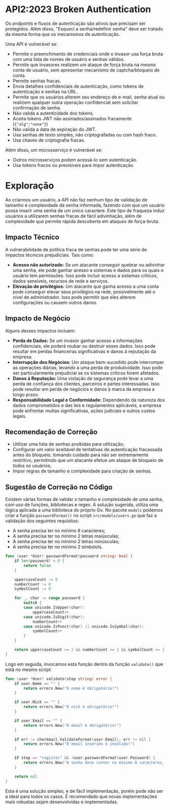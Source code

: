 # API2:2023 Broken Authentication

Os *endpoints* e fluxos de autenticação são ativos que precisam ser protegidos. Além disso, "Esqueci a senha/redefinir senha" deve ser tratado da mesma forma que os mecanismos de autenticação.

Uma API é vulnerável se:

- Permite o preenchimento de credenciais onde o invasor usa força bruta com uma lista de nomes de usuário e senhas válidos.
- Permite que invasores realizem um ataque de força bruta na mesma conta de usuário, sem apresentar mecanismo de captcha/bloqueio de conta.
- Permite senhas fracas.
- Envia detalhes confidenciais de autenticação, como tokens de autenticação e senhas na URL.
- Permite que os usuários alterem seu endereço de e-mail, senha atual ou realizem qualquer outra operação confidencial sem solicitar confirmação de senha.
- Não valida a autenticidade dos tokens.
- Aceita tokens JWT não assinados/assinados fracamente (`{"alg":"none"}`)
- Não valida a data de expiração do JWT.
- Usa senhas de texto simples, não criptografadas ou com hash fraco.
- Usa chaves de criptografia fracas.


Além disso, um microsserviço é vulnerável se:

- Outros microsserviços podem acessá-lo sem autenticação.
- Usa tokens fracos ou previsíveis para impor autenticação


# Exploração

Ao criarmos um usuário, a API não faz nenhum tipo de validação de tamanho e complexidade da senha informada, fazendo com que um usuário possa insarir uma senha de um único caractere. Este tipo de fraqueza induz usuários a utilizarem senhas fracas de fácil adivinhação, além de complexidade que permite rápida descoberta em ataques de força-bruta.

## Impacto Técnico

A vulnerabilidade de política fraca de senhas pode ter uma série de impactos técnicos prejudiciais. Tais como:

- **Acesso não autorizado:** Se um atacante conseguir quebrar ou adivinhar uma senha, ele pode ganhar acesso a sistemas e dados para os quais o usuário tem permissões. Isso pode incluir acesso a sistemas críticos, dados sensíveis, recursos de rede e serviços.
- **Elevação de privilégios:** Um atacante que ganha acesso a uma conta pode conseguir elevar seus privilégios na rede, possivelmente até o nível de administrador. Isso pode permitir que eles alterem configurações ou causem outros danos.

## Impacto de Negócio

Alguns desses impactos incluem:

- **Perda de Dados:** Se um invasor ganhar acesso a informações confidenciais, ele poderá roubar ou destruir esses dados. Isso pode resultar em perdas financeiras significativas e danos à reputação da empresa.
- **Interrupção dos Negócios:** Um ataque bem-sucedido pode interromper as operações diárias, levando a uma perda de produtividade. Isso pode ser particularmente prejudicial se os sistemas críticos forem afetados.
- **Danos à Reputação:** Uma violação de segurança pode levar a uma perda de confiança dos clientes, parceiros e partes interessadas. Isso pode resultar em perda de negócios e danos à marca da empresa a longo prazo.
- **Responsabilidade Legal e Conformidade:** Dependendo da natureza dos dados comprometidos e das leis e regulamentos aplicáveis, a empresa pode enfrentar multas significativas, ações judiciais e outros custos legais.

## Recomendação de Correção

- Utilizar uma lista de senhas proibidas para utilização;
- Configurar um valor aceitável de tentativas de autenticação fracassada antes do bloqueio, tomando cuidado para não ser extremamente restritivo, permitindo que um atacante efetue um ataque de bloqueio de todos os usuários;
- Impor regras de tamanho e complexidade para criação de senhas.

## Sugestão de Correção no Código

Existem várias formas de validar o tamanho e complexidade de uma senha, com uso de funções, bibliotecas e regex. A solução sugerida, utiliza uma lógica aplicada a uma biblioteca do próprio Go. No pacote `models` podemos criar a função `passwordFormat()` no script `src/models/users.go` que faz a validação dos seguintes requisitos:

- A senha precisa ter no mínimo 8 caracteres;
- A senha precisa ter no mínimo 2 letras maiúsculas;
- A senha precisa ter no mínimo 2 letras minúsculas;
- A senha precisa ter no mínimo 2 símbolols.

```go
func (user *User) passwordFormat(password string) bool {
	if len(password) < 8 {
		return false
	}

	uppercaseCount := 0
	numberCount := 0
	symbolCount := 0

	for _, char := range password {
		switch {
		case unicode.IsUpper(char):
			uppercaseCount++
		case unicode.IsDigit(char):
			numberCount++
		case unicode.IsPunct(char) || unicode.IsSymbol(char):
			symbolCount++
		}
	}

	return uppercaseCount >= 2 && numberCount >= 2 && symbolCount >= 2
}
```

Logo em seguida, invocamos esta função dentro da função `validate()` que está no mesmo script:

```go
func (user *User) validate(step string) error {
	if user.Name == "" {
		return errors.New("O nome é obrigatório!")
	}

	if user.Nick == "" {
		return errors.New("O nick é obrigatório!")
	}

	if user.Email == "" {
		return errors.New("O email é obrigatório!")
	}

	if err := checkmail.ValidateFormat(user.Email); err != nil {
		return errors.New("O email inserido é inválido!")
	}

	if step == "register" && !user.passwordFormat(user.Password) {
		return errors.New("A senha deve conter no mínimo 8 caracteres, 2 letras maiúsculas, 2 letras minúsculas e 2 símbolos!")
	}

	return nil
}
```


Esta é uma solução simples, e de fácil implementação, porém pode não ser a ideal para todos os casos. É recomendado que novas implementações mais robustas sejam desenvolvidas e implementadas.
